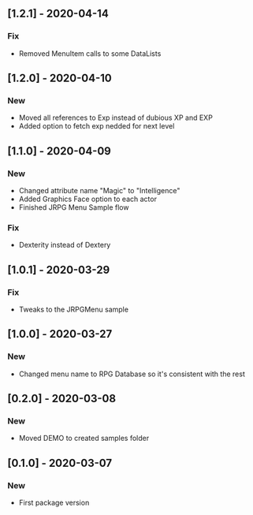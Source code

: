 ## [1.2.1] - 2020-04-14

### Fix
* Removed MenuItem calls to some DataLists 


## [1.2.0] - 2020-04-10

### New
* Moved all references to Exp instead of dubious XP and EXP
* Added option to fetch exp nedded for next level

## [1.1.0] - 2020-04-09

### New
* Changed attribute name "Magic" to "Intelligence"
* Added Graphics Face option to each actor
* Finished JRPG Menu Sample flow

### Fix
* Dexterity instead of Dextery

## [1.0.1] - 2020-03-29

### Fix
* Tweaks to the JRPGMenu sample

## [1.0.0] - 2020-03-27

### New
* Changed menu name to RPG Database so it's consistent with the rest

## [0.2.0] - 2020-03-08

### New
* Moved DEMO to created samples folder

## [0.1.0] - 2020-03-07

### New
* First package version